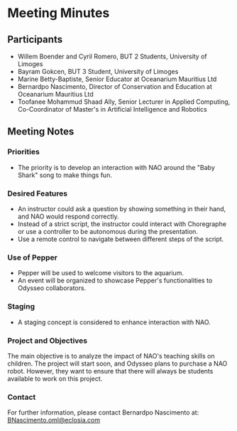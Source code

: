 # Meeting Minutes

## Participants
- Willem Boender and Cyril Romero, BUT 2 Students, University of Limoges
- Bayram Gokcen, BUT 3 Student, University of Limoges
- Marine Betty-Baptiste, Senior Educator at Oceanarium Mauritius Ltd
- Bernardpo Nascimento, Director of Conservation and Education at Oceanarium Mauritius Ltd
- Toofanee Mohammud Shaad Ally, Senior Lecturer in Applied Computing, Co-Coordinator of Master's in Artificial Intelligence and Robotics

## Meeting Notes

### Priorities
- The priority is to develop an interaction with NAO around the "Baby Shark" song to make things fun.

### Desired Features
- An instructor could ask a question by showing something in their hand, and NAO would respond correctly.
- Instead of a strict script, the instructor could interact with Choregraphe or use a controller to be autonomous during the presentation.
- Use a remote control to navigate between different steps of the script.

### Use of Pepper
- Pepper will be used to welcome visitors to the aquarium.
- An event will be organized to showcase Pepper's functionalities to Odysseo collaborators.

### Staging
- A staging concept is considered to enhance interaction with NAO.

### Project and Objectives
The main objective is to analyze the impact of NAO's teaching skills on children. The project will start soon, and Odysseo plans to purchase a NAO robot. However, they want to ensure that there will always be students available to work on this project.

### Contact
For further information, please contact Bernardpo Nascimento at: BNascimento.oml@eclosia.com
